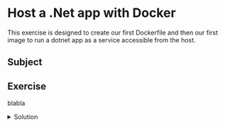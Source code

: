 # Host a .Net app with Docker

This exercise is designed to create our first Dockerfile and then our first image to run a dotnet app as a service accessible from the host.

## Subject




## Exercise

blabla

<details>
  <summary>Solution</summary>



visit [http://localhost:3000](http://localhost:3000) to see the app running.

</details>
